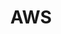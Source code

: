 ---
title: AWS
menu:
  product_pharmer_0.2.0:
    identifier: aws
    name: AWS
    parent: cloud
    weight: 5
left_menu: product_pharmer_0.2.0 
---